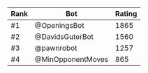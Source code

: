 Rank|Bot|Rating
---|---|---
#1|@OpeningsBot|1865
#2|@DavidsGuterBot|1560
#3|@pawnrobot|1257
#4|@MinOpponentMoves|865
